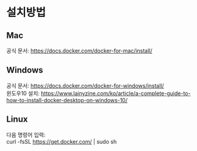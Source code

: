 # 설치방법


## Mac
공식 문서: https://docs.docker.com/docker-for-mac/install/  

## Windows
공식 문서: https://docs.docker.com/docker-for-windows/install/  
윈도우10 설치: https://www.lainyzine.com/ko/article/a-complete-guide-to-how-to-install-docker-desktop-on-windows-10/  

## Linux
다음 명령어 입력:  
curl -fsSL https://get.docker.com/ | sudo sh
